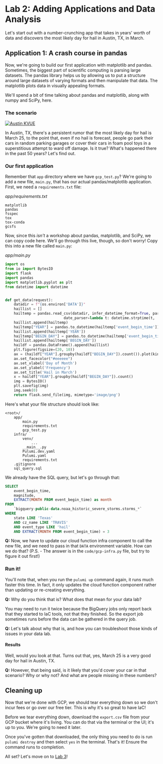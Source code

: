 # Lab 2: Adding Applications and Data Analysis

Let's start out with a number-crunching app that takes in years' worth of data and discovers the most likely day for hail in Austin, TX, in March.

## Application 1: A crash course in pandas

Now, we're going to build our first application with matplotlib and pandas. Sometimes, the biggest part of scientific computing is parsing large datasets. The pandas library helps us by allowing us to put a structure around large datasets of varying formats and then manipulate that data. The matplotlib plots data in visually appealing formats.

We'll spend a bit of time talking about pandas and matplotlib, along with numpy and SciPy, here.

### The scenario

[![Austin KVUE](https://img.youtube.com/vi/Dqgl2VK4u8E/0.jpg)](https://www.youtube.com/watch?v=Dqgl2VK4u8E)

In Austin, TX, there's a persistent rumor that the most likely day for hail is March 25, to the point that, even if no hail is forecast, people go park their cars in random parking garages or cover their cars in foam pool toys in a superstitious attempt to ward off damage. Is it true? What's happened there in the past 50 years? Let's find out.

### Our first application

Remember that `app` directory where we have `gcp_test.py`? We're going to add a new file, `main.py`, that has our actual pandas/matplotlib application. First, we need a `requirements.txt` file:

_app/requirements.txt_
```
matplotlib
pandas
fsspec
tox
tox-conda
gcsfs
```

Now, since this *isn't* a workshop about pandas, matplotlib, and SciPy, we can copy code here. We'll go through this live, though, so don't worry! Copy this into a new file called `main.py`:

_app/main.py_
```python
import os
from io import BytesIO
import flask
import pandas
import matplotlib.pyplot as plt
from datetime import datetime


def get_data(request):
    datadir = f"{os.environ['DATA']}"
    haillist = []
    hailtemp = pandas.read_csv(datadir, infer_datetime_format=True, parse_dates=[0],
                           date_parser=lambda t: datetime.strptime(t, '%Y-%m-%d %H:%M:%S'))
    haillist.append(hailtemp)
    hailtemp["YEAR"] = pandas.to_datetime(hailtemp['event_begin_time']).dt.year
    haillist.append(hailtemp['YEAR'])
    hailtemp["BEGIN_DAY"] = pandas.to_datetime(hailtemp['event_begin_time']).dt.day
    haillist.append(hailtemp['BEGIN_DAY'])
    haildf = pandas.DataFrame().append(haillist)
    plt.figure(figsize=(20, 10))
    ax = (haildf["YEAR"].groupby(haildf["BEGIN_DAY"]).count()).plot(kind="bar", color="#805ac3", rot=0)
    ax.set_facecolor("#eeeeee")
    ax.set_xlabel('Day of Month')
    ax.set_ylabel('Frequency')
    ax.set_title('Hail in March')
    x = haildf["YEAR"].groupby(haildf["BEGIN_DAY"]).count()
    img = BytesIO()
    plt.savefig(img)
    img.seek(0)
    return flask.send_file(img, mimetype='image/png')
```

Here's what your file structure should look like:

```
<root>/
    app/
        main.py
        requirements.txt
        gcp_test.py
    infra/
        venv/
            ...
        __main__.py
        Pulumi.dev.yaml
        Pulumi.yaml
        requirements.txt
    .gitignore
    sql_query.sql
```

We already have the SQL query, but let's go through that:

```sql
SELECT
    event_begin_time,
    magnitude,
    EXTRACT(MONTH FROM event_begin_time) as month
FROM
    `bigquery-public-data.noaa_historic_severe_storms.storms_*`
WHERE
    state LIKE 'Texas'
    AND cz_name LIKE 'TRAVIS'
    AND event_type LIKE 'hail'
    AND EXTRACT(MONTH FROM event_begin_time) = 3
```

**Q:** Now, we have to update our cloud function infra component to call the new file, and we need to pass in that `DATA` environment variable. How can we do that? (P.S. - The answer is in the `code/gcp-infra.py` file, but try to figure it out first!)

### Run it!

You'll note that, when you run the `pulumi up` command again, it runs much faster this time. In fact, it only updates the cloud function component rather than updating or re-creating everything.

**Q:** Why do you think that is? What does that mean for your data lab?

You may need to run it twice because the BigQuery jobs only report back that they started to IaC tools, not that they finished. So the export job sometimes runs before the data can be gathered in the query job.

**Q:** Let's talk about why that is, and how you can troubleshoot those kinds of issues in your data lab.

#### Results

Well, would you look at that. Turns out that, yes, March 25 is a very good day for hail in Austin, TX.

**Q:** However, that being said, is it likely that you'd cover your car in that scenario? Why or why not? And what are people missing in these numbers?

## Cleaning up

Now that we're done with GCP, we should tear everything down so we don't incur fees or go over our free tier. This is why it's so great to have IaC!

Before we tear everything down, download the `export.csv` file from your GCP bucket where it's living. You can do that via the terminal or the UI; it's up to you. We're going to need it later.

Once you've gotten that downloaded, the only thing you need to do is run `pulumi destroy` and then select `yes` in the terminal. That's it! Ensure the command runs to completion.

All set? Let's move on to [Lab 3](../lab-03/)!
